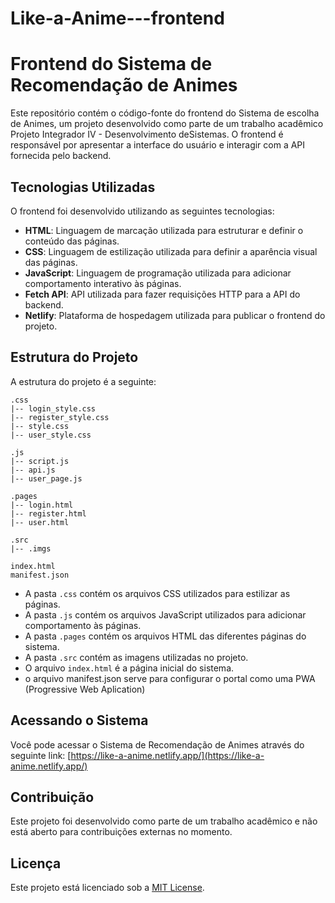 # Like-a-Anime---frontend

# Frontend do Sistema de Recomendação de Animes

Este repositório contém o código-fonte do frontend do Sistema de escolha de Animes, um projeto desenvolvido
como parte de um trabalho acadêmico Projeto Integrador IV - Desenvolvimento deSistemas. O frontend é responsável por apresentar a interface do usuário e interagir 
com a API fornecida pelo backend.

## Tecnologias Utilizadas

O frontend foi desenvolvido utilizando as seguintes tecnologias:

- **HTML**: Linguagem de marcação utilizada para estruturar e definir o conteúdo das páginas.
- **CSS**: Linguagem de estilização utilizada para definir a aparência visual das páginas.
- **JavaScript**: Linguagem de programação utilizada para adicionar comportamento interativo às páginas.
- **Fetch API**: API utilizada para fazer requisições HTTP para a API do backend.
- **Netlify**: Plataforma de hospedagem utilizada para publicar o frontend do projeto.

## Estrutura do Projeto

A estrutura do projeto é a seguinte:

```
.css
|-- login_style.css
|-- register_style.css
|-- style.css
|-- user_style.css

.js
|-- script.js
|-- api.js
|-- user_page.js

.pages
|-- login.html
|-- register.html
|-- user.html

.src
|-- .imgs

index.html
manifest.json
```

- A pasta `.css` contém os arquivos CSS utilizados para estilizar as páginas.
- A pasta `.js` contém os arquivos JavaScript utilizados para adicionar comportamento às páginas.
- A pasta `.pages` contém os arquivos HTML das diferentes páginas do sistema.
- A pasta `.src` contém as imagens utilizadas no projeto.
- O arquivo `index.html` é a página inicial do sistema.
- o arquivo manifest.json serve para configurar o portal como uma PWA (Progressive Web Aplication)

## Acessando o Sistema

Você pode acessar o Sistema de Recomendação de Animes através do seguinte link: [https://like-a-anime.netlify.app/](https://like-a-anime.netlify.app/)

## Contribuição

Este projeto foi desenvolvido como parte de um trabalho acadêmico e não está aberto para contribuições externas no momento.

## Licença

Este projeto está licenciado sob a [MIT License](LICENSE).

